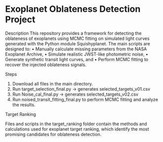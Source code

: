# Exoplanet Oblateness Detection Project

Description
This repository provides a framework for detecting the oblateness of exoplanets using MCMC fitting on simulated light curves generated with the Python module Squishyplanet.
The main scripts are designed to:
	•	Manually calculate missing parameters from the NASA Exoplanet Archive,
	•	Simulate realistic JWST-like photometric noise,
	•	Generate synthetic transit light curves, and
	•	Perform MCMC fitting to recover the injected oblateness signals.

Steps
1.	Download all files in the main directory.	
2.	Run target_selection_final.py → generates selected_targets_v01.csv
3.	Run Noise_cal_final.py → generates selected_targets_v02.csv
4.	Run noised_transit_fitting_final.py to perform MCMC fitting and analyze the results.

Target Ranking

Files and scripts in the target_ranking folder contain the methods and calculations used for exoplanet target ranking, which identify the most promising candidates for oblateness detection.
